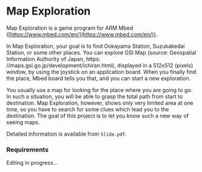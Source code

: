 # Map Exploration

Map Exploration is a game program for ARM Mbed
([https://www.mbed.com/en/](https://www.mbed.com/en/)).

In Map Exploration, your goal is to find Ookayama Station, Suzukakedai Station,
or some other places. You can explore GSI Map (source: Geospatial Information
Authority of Japan, https: //maps.gsi.go.jp/development/ichiran.html), displayed
in a 512x512 (pixels) window, by using the joystick on an application board.
When you finally find the place, Mbed board tells you that, and you can start a
new exploration.

You usually use a map for looking for the place where you are going to go. In
such a situation, you will be able to grasp the total path from start to
destination. Map Exploration, however, shows only very limited area at one time,
so you have to search for some clues which lead you to the destination. The goal
of this project is to let you know such a new way of seeing maps.

Detailed information is available from `Slide.pdf`.

### Requirements

Editing in progress...
